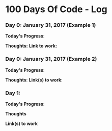 # 100 Days Of Code - Log

### Day 0: January 31, 2017 (Example 1)


**Today's Progress**: 

**Thoughts:** 
**Link to work:** 

### Day 0: January 31, 2017 (Example 2)


**Today's Progress**: 

**Thoughts**: 
**Link(s) to work**: 

### Day 1: 

**Today's Progress**: 

**Thoughts** 

**Link(s) to work**
